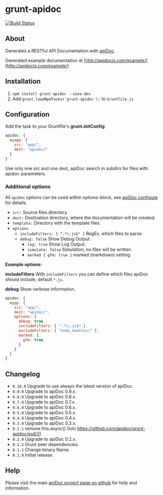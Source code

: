 # grunt-apidoc

[![Build Status](https://travis-ci.org/apidoc/grunt-apidoc.svg?branch=master)](https://travis-ci.org/apidoc/grunt-apidoc)


## About
Generates a RESTful API Documentation with [apiDoc](http://apidocjs.com).

Generated example documentation at [http://apidocjs.com/example/](http://apidocjs.com/example/)


## Installation
1. `npm install grunt-apidoc --save-dev`
2. Add `grunt.loadNpmTasks('grunt-apidoc');` to `Gruntfile.js`


## Configuration

Add the task to your Gruntfile's **grunt.initConfig**:
```javascript
apidoc: {
  myapp: {
    src: "app/",
    dest: "apidoc/"
  }
}
```

Use only one src and one dest, apiDoc search in subdirs for files with apidoc-parameters.


### Additional options

All `apiDoc` options can be used within options-block, see [apiDoc configure](http://apidocjs.com/#configure) for details.

* <code>src:</code> Source files directory.
* <code>dest:</code> Destination directory, where the documentation will be created.
* <code>template:</code> Directory with the template files.
* <code>options</code>
  * <code>includeFilters: [ ".*\\.js$" ]</code> RegEx, which files to parse.
  * <code>debug: false</code> Show Debug Output.
	* <code>log: true</code> Show Log Output.
	* <code>simulate: false</code> Simulation, no files will be written.
	* <code>marked { gfm: true }</code> marked (markdown) setting.

**Example options:**

**includeFilters**
With `includeFilters` you can define which files apiDoc should include, default `*.js`.

**debug**
Show verbose information.

```javascript
apidoc: {
  mypp: {
    src: "app/",
    dest: "apidoc/",
    options: {
      debug: true,
      includeFilters: [ ".*\\.js$" ],
      excludeFilters: [ "node_modules/" ],
      marked: {
        gfm: true
      }
    }
  }
}
```


## Changelog

* `0.10.0` Upgrade to use always the latest version of apiDoc.
* `0.9.0` Upgrade to apiDoc 0.9.x.
* `0.8.0` Upgrade to apiDoc 0.8.x.
* `0.7.0` Upgrade to apiDoc 0.7.x.
* `0.6.0` Upgrade to apiDoc 0.6.x.
* `0.5.0` Upgrade to apiDoc 0.5.x.
* `0.4.0` Upgrade to apiDoc 0.4.x.
* `0.3.0` Upgrade to apiDoc 0.3.x.
* `0.2.1` remove this.async() (Iolo https://github.com/apidoc/grunt-apidoc/pull/2)
* `0.2.0` Upgrade to apiDoc 0.2.x.
* `0.1.2` Grunt peer dependencies.
* `0.1.1` Change binary Name.
* `0.1.0` Initial release.


## Help

Please visit the main [apiDoc project page on github](https://github.com/apidoc/apidoc) for help and information.
